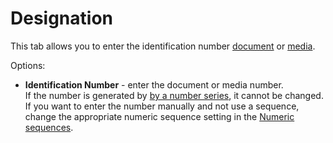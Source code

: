 # Designation
 
This tab allows you to enter the identification number [document](../../../../../alvao-asset-management/documents) or [media](../../../../../alvao-asset-management/software-management/licenses#media).
 
Options:

- **Identification Number** - enter the document or media number.  
 If the number is generated by [by a number series](../../../../../alvao-asset-management/documents/sequences), it cannot be changed. If you want to enter the number manually and not use a sequence, change the appropriate numeric sequence setting in the [Numeric sequences](../numeric-sequences).
